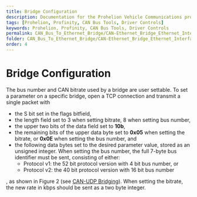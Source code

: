 ```yaml
---
title: Bridge Configuration
description: Documentation for the Prohelion Vehicle Communications protocol
tags: [Prohelion, Profinity, CAN Bus Tools, Driver Controls]
keywords: Prohelion, Profinity, CAN Bus Tools, Driver Controls
permalink: CAN_Bus_To_Ethernet_Bridge/CAN-Ethernet_Bridge_Ethernet_Interface/bridge_configuration.html 
folder: CAN_Bus_To_Ethernet_Bridge/CAN-Ethernet_Bridge_Ethernet_Interface
order: 4
---
```


# Bridge Configuration

The bus number and CAN bitrate used by a bridge are user settable.  To set a parameter on a specific bridge, open a TCP connection and transmit a single packet with

*   the S bit set in the flags bitfield,
*   the length field set to 3 when setting bitrate, 8 when setting bus number,
*   the upper two bits of the data field set to <strong>10b</strong>,
*   the remaining bits of the upper data byte set to <strong>0x05</strong> when setting the bitrate, or <strong>0x0E</strong> when setting the bus number, and
*   the following data bytes set to the desired parameter value, stored as an unsigned integer.  When setting the bus number, the full 7-byte bus identifier must be sent, consisting of either:
    *   Protocol v1: the 52 bit protocol version with 4 bit bus number, or
    *   Protocol v2: the 40 bit protocol version with 16 bit bus number

, as shown in Figure 2 (see [CAN-UDP Bridging](CAN-UPD_Bridging)).  When setting the bitrate, the new rate in kbps should be sent as a two byte integer.
